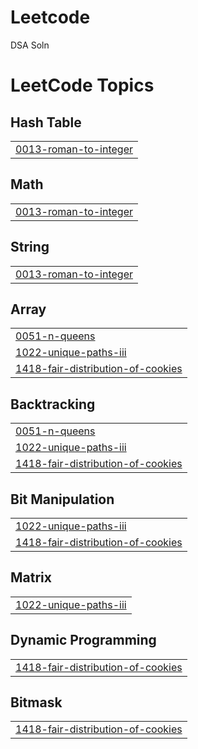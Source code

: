# Leetcode
DSA Soln

<!---LeetCode Topics Start-->
# LeetCode Topics
## Hash Table
|  |
| ------- |
| [0013-roman-to-integer](https://github.com/partthh/Leetcode/tree/master/0013-roman-to-integer) |
## Math
|  |
| ------- |
| [0013-roman-to-integer](https://github.com/partthh/Leetcode/tree/master/0013-roman-to-integer) |
## String
|  |
| ------- |
| [0013-roman-to-integer](https://github.com/partthh/Leetcode/tree/master/0013-roman-to-integer) |
## Array
|  |
| ------- |
| [0051-n-queens](https://github.com/partthh/Leetcode/tree/master/0051-n-queens) |
| [1022-unique-paths-iii](https://github.com/partthh/Leetcode/tree/master/1022-unique-paths-iii) |
| [1418-fair-distribution-of-cookies](https://github.com/partthh/Leetcode/tree/master/1418-fair-distribution-of-cookies) |
## Backtracking
|  |
| ------- |
| [0051-n-queens](https://github.com/partthh/Leetcode/tree/master/0051-n-queens) |
| [1022-unique-paths-iii](https://github.com/partthh/Leetcode/tree/master/1022-unique-paths-iii) |
| [1418-fair-distribution-of-cookies](https://github.com/partthh/Leetcode/tree/master/1418-fair-distribution-of-cookies) |
## Bit Manipulation
|  |
| ------- |
| [1022-unique-paths-iii](https://github.com/partthh/Leetcode/tree/master/1022-unique-paths-iii) |
| [1418-fair-distribution-of-cookies](https://github.com/partthh/Leetcode/tree/master/1418-fair-distribution-of-cookies) |
## Matrix
|  |
| ------- |
| [1022-unique-paths-iii](https://github.com/partthh/Leetcode/tree/master/1022-unique-paths-iii) |
## Dynamic Programming
|  |
| ------- |
| [1418-fair-distribution-of-cookies](https://github.com/partthh/Leetcode/tree/master/1418-fair-distribution-of-cookies) |
## Bitmask
|  |
| ------- |
| [1418-fair-distribution-of-cookies](https://github.com/partthh/Leetcode/tree/master/1418-fair-distribution-of-cookies) |
<!---LeetCode Topics End-->